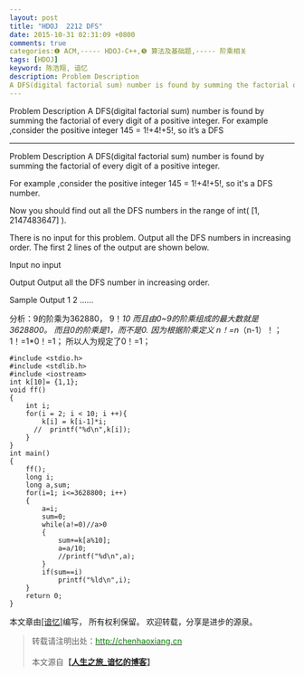 ```yaml
---
layout: post
title: "HDOJ  2212 DFS"
date: 2015-10-31 02:31:09 +0800
comments: true
categories:❶ ACM,----- HDOJ-C++,❺ 算法及基础题,----- 阶乘相关
tags: [HDOJ]
keyword: 陈浩翔, 谙忆
description: Problem Description 
A DFS(digital factorial sum) number is found by summing the factorial of every digit of a positive integer. For example ,consider the positive integer 145 = 1!+4!+5!, so it’s a DFS 
---
```



Problem Description 
A DFS(digital factorial sum) number is found by summing the factorial of every digit of a positive integer. For example ,consider the positive integer 145 = 1!+4!+5!, so it’s a DFS
<!-- more -->
----------

Problem Description
A DFS(digital factorial sum) number is found by summing the factorial of every digit of a positive integer. 

For example ,consider the positive integer 145 = 1!+4!+5!, so it's a DFS number.

Now you should find out all the DFS numbers in the range of int( [1, 2147483647] ).

There is no input for this problem. Output all the DFS numbers in increasing order. The first 2 lines of the output are shown below.
 

Input
no input
 

Output
Output all the DFS number in increasing order. 
 

Sample Output
1
2
......


分析：9的阶乘为362880， 9！*10  而且由0~9的阶乘组成的最大数就是3628800。
而且0的阶乘是1，而不是0.
因为根据阶乘定义 n！=n*（n-1）！；
1！=1*0！=1；
所以人为规定了0！=1；

```
#include <stdio.h>
#include <stdlib.h>
#include <iostream>
int k[10]= {1,1};
void ff()
{
    int i;
    for(i = 2; i < 10; i ++){
        k[i] = k[i-1]*i;
      //  printf("%d\n",k[i]);
    }
}
int main()
{
    ff();
    long i;
    long a,sum;
    for(i=1; i<=3628800; i++)
    {
        a=i;
        sum=0;
        while(a!=0)//a>0
        {
            sum+=k[a%10];
            a=a/10;
            //printf("%d\n",a);
        }
        if(sum==i)
            printf("%ld\n",i);
    }
    return 0;
}

```

本文章由<a href="http://chenhaoxiang.cn/">[谙忆]</a>编写， 所有权利保留。 
欢迎转载，分享是进步的源泉。
<blockquote cite='陈浩翔'>
<p background-color='#D3D3D3'>转载请注明出处：<a href='http://chenhaoxiang.cn'><font color="green">http://chenhaoxiang.cn</font></a><br><br>
本文源自<strong>【<a href='http://chenhaoxiang.cn' target='_blank'>人生之旅_谙忆的博客</a>】</strong></p>
</blockquote>
